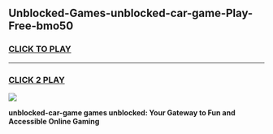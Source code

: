 
## Unblocked-Games-unblocked-car-game-Play-Free-bmo50
<h3>
<a href="https://premium76.site?title=unblocked-car-game&ref=15A">CLICK TO PLAY</a></h3>
<hr>

<h3>
<a href="https://premium76.site?title=unblocked-car-game&ref=15A">CLICK 2 PLAY</a>
  
</h3>

<a href="https://premium76.site?title=unblocked-car-game&ref=15A"><img src="https://clearcache.store/games.png"></a>


**unblocked-car-game games unblocked: Your Gateway to Fun and Accessible Online Gaming**
